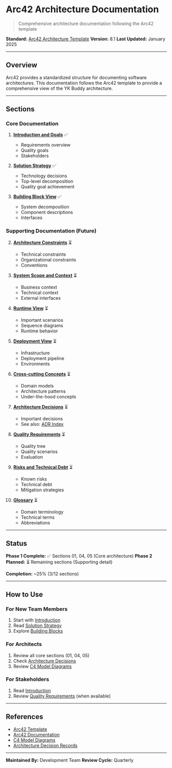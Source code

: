 # Arc42 Architecture Documentation

> Comprehensive architecture documentation following the Arc42 template

**Standard:** [Arc42 Architecture Template](https://arc42.org/)
**Version:** 8.1
**Last Updated:** January 2025

---

## Overview

Arc42 provides a standardized structure for documenting software architectures. This documentation follows the Arc42 template to provide a comprehensive view of the YK Buddy architecture.

---

## Sections

### Core Documentation

1. **[Introduction and Goals](./01-introduction.md)** ✅
   - Requirements overview
   - Quality goals
   - Stakeholders

4. **[Solution Strategy](./04-solution-strategy.md)** ✅
   - Technology decisions
   - Top-level decomposition
   - Quality goal achievement

5. **[Building Block View](./05-building-blocks.md)** ✅
   - System decomposition
   - Component descriptions
   - Interfaces

### Supporting Documentation (Future)

2. **[Architecture Constraints](./02-constraints.md)** ⏳
   - Technical constraints
   - Organizational constraints
   - Conventions

3. **[System Scope and Context](./03-context-scope.md)** ⏳
   - Business context
   - Technical context
   - External interfaces

6. **[Runtime View](./06-runtime-view.md)** ⏳
   - Important scenarios
   - Sequence diagrams
   - Runtime behavior

7. **[Deployment View](./07-deployment-view.md)** ⏳
   - Infrastructure
   - Deployment pipeline
   - Environments

8. **[Cross-cutting Concepts](./08-crosscutting-concepts.md)** ⏳
   - Domain models
   - Architecture patterns
   - Under-the-hood concepts

9. **[Architecture Decisions](./09-design-decisions.md)** ⏳
   - Important decisions
   - See also: [ADR Index](../adr/README.md)

10. **[Quality Requirements](./10-quality-requirements.md)** ⏳
    - Quality tree
    - Quality scenarios
    - Evaluation

11. **[Risks and Technical Debt](./11-risks-technical-debt.md)** ⏳
    - Known risks
    - Technical debt
    - Mitigation strategies

12. **[Glossary](./12-glossary.md)** ⏳
    - Domain terminology
    - Technical terms
    - Abbreviations

---

## Status

**Phase 1 Complete:** ✅ Sections 01, 04, 05 (Core architecture)
**Phase 2 Planned:** ⏳ Remaining sections (Supporting detail)

**Completion:** ~25% (3/12 sections)

---

## How to Use

### For New Team Members
1. Start with [Introduction](./01-introduction.md)
2. Read [Solution Strategy](./04-solution-strategy.md)
3. Explore [Building Blocks](./05-building-blocks.md)

### For Architects
1. Review all core sections (01, 04, 05)
2. Check [Architecture Decisions](../adr/README.md)
3. Review [C4 Model Diagrams](../c4-model/README.md)

### For Stakeholders
1. Read [Introduction](./01-introduction.md)
2. Review [Quality Requirements](./10-quality-requirements.md) (when available)

---

## References

- [Arc42 Template](https://arc42.org/)
- [Arc42 Documentation](https://docs.arc42.org/)
- [C4 Model Diagrams](../c4-model/README.md)
- [Architecture Decision Records](../adr/README.md)

---

**Maintained By:** Development Team
**Review Cycle:** Quarterly
